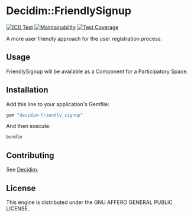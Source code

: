 # Decidim::FriendlySignup

[![[CI] Test](https://github.com/OpenSourcePolitics/decidim-module-friendly_signup/actions/workflows/test.yml/badge.svg)](https://github.com/OpenSourcePolitics/decidim-module-friendly_signup/actions/workflows/test.yml)
[![Maintainability](https://api.codeclimate.com/v1/badges/46c261f70f7f49a8f385/maintainability)](https://codeclimate.com/github/OpenSourcePolitics/decidim-module-friendly_signup/maintainability)
[![Test Coverage](https://codecov.io/gh/OpenSourcePolitics/decidim-module-friendly_signup/branch/master/graph/badge.svg?token=)](https://codecov.io/gh/OpenSourcePolitics/decidim-module-friendly_signup)

A more user friendly approach for the user registration process.

## Usage

FriendlySignup will be available as a Component for a Participatory
Space.

## Installation

Add this line to your application's Gemfile:

```ruby
gem "decidim-friendly_signup"
```

And then execute:

```bash
bundle
```

## Contributing

See [Decidim](https://github.com/decidim/decidim).

## License

This engine is distributed under the GNU AFFERO GENERAL PUBLIC LICENSE.
